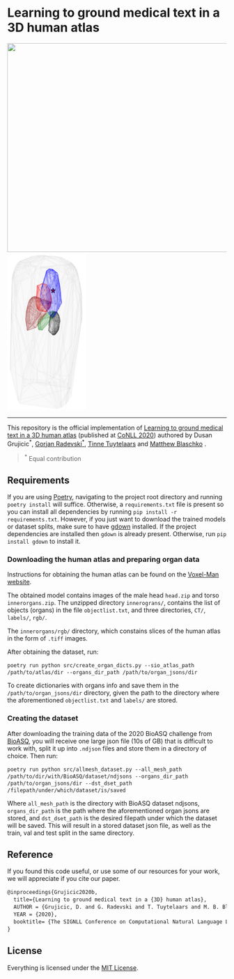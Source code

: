 # Learning to ground medical text in a 3D human atlas


<p float="left">
  <img src="https://github.com/gorjanradevski/text2atlas/blob/dusan/data/animation.gif" width="592" height="480"/>
  <img src="https://github.com/gorjanradevski/text2atlas/blob/dusan/data/image.png" width="180" height="360"/> 
</p>

___

This repository is the official implementation of [Learning to ground medical text in a 3D human atlas](https://www.aclweb.org/anthology/2020.conll-1.23/) (published at [CoNLL 2020](https://www.conll.org/2020)) authored by Dusan Grujicic<sup>*</sup>, [Gorjan Radevski<sup>*</sup>](http://gorjanradevski.github.io/), [Tinne Tuytelaars](https://homes.esat.kuleuven.be/~tuytelaa/) and [Matthew Blaschko](https://homes.esat.kuleuven.be/~mblaschk/) .

><sup>*</sup> Equal contribution

## Requirements

If you are using [Poetry](https://python-poetry.org/), navigating to the project root directory and running `poetry install` will suffice. Otherwise, a `requirements.txt` file is present so you can install all dependencies by running `pip install -r requirements.txt`. However, if you just want to download the trained models or dataset splits, make sure to have [gdown](https://github.com/wkentaro/gdown) installed. If the project dependencies are installed then `gdown` is already present. Otherwise, run `pip install gdown` to install it.

### Downloading the human atlas and preparing organ data

Instructions for obtaining the human atlas can be found on the [Voxel-Man website](https://www.voxel-man.com/segmented-inner-organs-of-the-visible-human/).

The obtained model contains images of the male head `head.zip` and torso `innerorgans.zip`. The unzipped directory `innerograns/`, contains the list of objects (organs) in the file `objectlist.txt`, and three directories, `CT/`, `labels/`, `rgb/`.

The `innerorgans/rgb/` directory, which constains slices of the human atlas in the form of `.tiff` images.

After obtaining the dataset, run:
```
poetry run python src/create_organ_dicts.py --sio_atlas_path /path/to/atlas/dir --organs_dir_path /path/to/organ_jsons/dir
```
To create dictionaries with organs info and save them in the `/path/to/organ_jsons/dir` directory, given the path to the directory where the aforementioned `objectlist.txt` and `labels/` are stored.

### Creating the dataset

After downloading the training data of the 2020 BioASQ challenge from [BioASQ](http://participants-area.bioasq.org/general_information/Task8a/), you will receive one large json file (10s of GB) that is difficult to work with, split it up into `.ndjson` files and store them in a directory of choice. 
Then run:
```
poetry run python src/allmesh_dataset.py --all_mesh_path /path/to/dir/with/BioASQ/dataset/ndjsons --organs_dir_path /path/to/organ_jsons/dir --dst_dset_path /filepath/under/which/dataset/is/saved
```
Where `all_mesh_path` is the directory with BioASQ dataset ndjsons, `organs_dir_path` is the path where the aforementioned organ jsons are stored, and `dst_dset_path` is the desired filepath under which the dataset will be saved. This will result in a stored dataset json file, as well as the train, val and test split in the same directory.

## Reference

If you found this code useful, or use some of our resources for your work, we will appreciate if you cite our paper.

```tex
@inproceedings{Grujicic2020b,
  title={Learning to ground medical text in a {3D} human atlas},
  AUTHOR = {Grujicic, D. and G. Radevski and T. Tuytelaars and M. B. Blaschko},
  YEAR = {2020},
  booktitle= {The SIGNLL Conference on Computational Natural Language Learning},
}
```

## License

Everything is licensed under the [MIT License](https://opensource.org/licenses/MIT).
